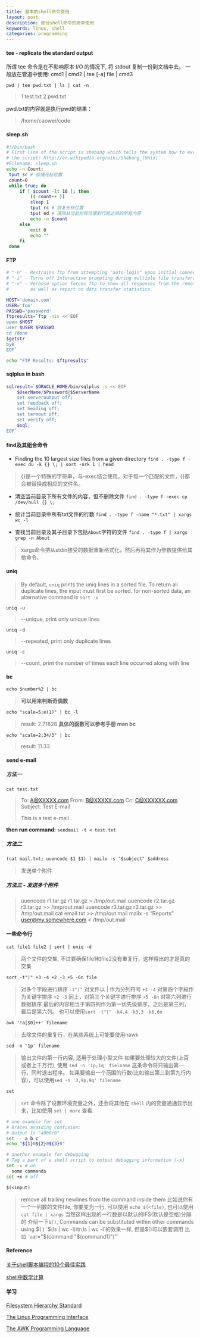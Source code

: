 ```yaml
---
title: 基本的shell命令使用
layout: post
description: 部分shell命令的简单使用
keywords: linux, shell
categories: programming
---
```


####  tee - replicate the standard output

所谓 tee 命令是在不影响原本 I/O 的情况下, 将 stdout 复制一份到文档中去。
一般放在管道中使用: cmd1 | cmd2 | tee [-a] file | cmd3

```
pwd | tee pwd.txt | ls | cat -n
```
>1  test.txt
>2  pwd.txt
 
pwd.txt的内容就是执行pwd的结果：
>/home/caowei/code

#### sleep.sh
``` bash
#!/bin/bash
# First line of the script is shebang which tells the system how to execute
# the script: http://en.wikipedia.org/wiki/Shebang_(Unix)
#Filename: sleep.sh
echo -n Count:
 tput sc # 存储光标位置
 count=0
 while true; do
     if [ $count -lt 10 ]; then
         (( count++ ))
         sleep 1
         tput rc # 恢复光标位置
         tput ed # 清除从当前光标位置到行尾之间的所有内容
         echo -n $count
     else
         exit 0
         echo ""
     fi
 done
```

#### FTP

``` bash
# "-n" - Restrains ftp from attempting "auto-login" upon initial connection.
# "-i" - Turns off interactive prompting during multiple file transfers.
# "-v" - Verbose option forces ftp to show all responses from the remote server,
#        as well as report on data transfer statistics.

HOST='domain.com'
USER='foo'
PASSWD='password'
ftpresults=`ftp -niv << EOF
open $HOST
user $USER $PASSWD
cd /done
$getstr
bye
EOF`

echo "FTP Results: $ftpresults"
```

#### sqlplus in bash

``` bash
sqlresult=`$ORACLE_HOME/bin/sqlplus -s << EOF
    $UserName/$Password@$ServerName
    set serveroutput off;
    set feedback off;
    set heading off;
    set termout off;
    set verify off;
    $sql;
EOF`
```

#### find及其组合命令
- Finding the 10 largest size files from a given directory
`find . -type f -exec du -k {} \; | sort -nrk 1 | head`
>{}是一个特殊的字符串，与-exec结合使用。对于每一个匹配的文件，{}都会被替换成相应的文件名。

- 清空当前目录下所有文件的内容，但不删除文件
`find . -type f -exec cp /dev/null {} \;`

- 统计当前目录中所有txt文件的行数
`find . -type f -name "*.txt" | xargs wc -l`

- 查找当前目录及其子目录下包括`About`字符的文件
`find . -type f | xargs grep -n About`
>xargs命令把从stdin接受的数据重新格式化，然后再将其作为参数提供给其他命令。

#### uniq
>By default, `uniq` prints the uniq lines in a sorted file. To return all duplicate lines, the input must first be sorted. for non-sorted data, an alternative command is `sort -u`

`uniq -u`
>--unique, print only unique lines

`uniq -d`
>--repeated, print only duplicate lines

`uniq -c`
>--count, print the number of times each line occurred along with line

#### bc
`echo $number%2 | bc`
>**可以用来判断奇偶数**

`echo "scale=5;e(1)" | bc -l`
>result: 2.71828
>**具体的函数可以参考手册 man bc**

`echo "scale=2;34/3" | bc`
>result: 11.33

#### send e-mail
##### 方法一
`cat test.txt`
> To: A@XXXXX.com
From: B@XXXXX.com
Cc: C@XXXXXX.com
Subject: Test E-mail
>
>This is a test e-mail
.

**then run command:**
`sendmail -t < test.txt`

##### 方法二
`(cat mail.txt; uuencode $1 $1) | mailx -s "$subject" $address`
>发送单个附件

##### 方法三 - 发送多个附件
>uuencode r1.tar.gz r1.tar.gz > /tmp/out.mail
 uuencode r2.tar.gz r3.tar.gz >> /tmp/out.mail
uuencode r3.tar.gz r3.tar.gz >> /tmp/out.mail
cat email.txt >> /tmp/out.mail
mailx -s “Reports” user@my.somewhere.com < /tmp/out.mail

#### 一些命令行
`cat file1 file2 | sort | uniq -d`
>两个文件的交集, 不过要确保file1和file2没有重复行，这样得出的才是真的交集

`sort -t"|" +3 -4 +2 -3 +5 -6n file `
>对多个字段进行排序
`-t"|"` 对文件以 | 作为分列符号
`+3 -4` 对第四个字段作为关键字排序
`+2 -3` 同上，对第三个关键字进行排序
`+5 -6n` 对第六列进行数据排序
最后的内容相当于第四列作为第一优先级排序，之后是第三列，最后是第六列。
也可以使用`sort -t"|" -k4,4 -k3,3 -k6,6n`

`awk '!a[$0]++' filename`
>去除文件的重复行，在某些系统上可能要使用nawk

`sed -n '1p' filename`
>输出文件的第一行内容, 适用于处理小型文件
>如果要处理较大的文件(上百或者上千万行), 使用 `sed -n '1p;1q' fielname`
>这条命令将只输出第一行，同时退出程序。
>如果要输出一个范围的行数(比如输出第三到第九行内容)，可以使用`sed -n '3,9p;9q' filename`

`set`
>`set` 命令除了设置环境变量之外，还会将其他在 `shell` 内的变量通通显示出来，比如使用 `set | more` 查看.

``` bash
# one example for set
# Braces avoiding confusion:
# Output is "a0b0c0"
set -- a b c
echo "${1}0${2}0${3}0"

# another example for debugging
# Tag a part of a shell script to output debugging information (-x)
set -x # on
  some commands
set +x # off
```

`$(<input)`
>remove all trailing newlines from the command inside them
>比如说你有一个一列数的文件file, 你要变为一行, 可以使用 `echo $(<file)`, 也可以使用 `cat file | xargs`
>当然这样出现的一行数是以默认的IFS(默认是空格)分隔的
>介绍一下`$()`, Commands can be substituted within other commands using $( )
>`$(ls | wc -l)`和\`ls | wc -l\`的效果一样, 但是$()可以嵌套调用
>比如 `var="$(command "$(command1)")"`

#### Reference
[关于shell脚本编程的10个最佳实践](http://blog.jobbole.com/16604/)

[shell中数学计算](http://www.cnblogs.com/shapherd/archive/2012/12/21/2827733.html)

#### 学习
[Filesystem Hierarchy Standard](http://www.pathname.com/fhs/)

[The Linux Programming Interface](http://man7.org/tlpi/)

[The AWK Programming Language](http://plan9.bell-labs.com/cm/cs/awkbook/)
